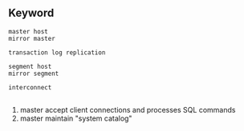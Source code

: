 ## Keyword
```
master host
mirror master

transaction log replication

segment host
mirror segment

interconnect 
```
## 
1. master accept client connections and processes SQL commands
2. master maintain "system catalog" 
